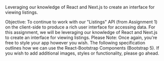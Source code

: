 Leveraging our knowledge of React and Next.js to create an interface for viewing listings.

Objective:
To continue to work with our "Listings" API (from Assignment 1) on the client-side to produce a rich user interface for
accessing data. For this assignment, we will be leveraging our knowledge of React and Next.js to create an interface for
viewing listings. Please Note: Once again, you're free to style your app however you wish. The following specification
outlines how we can use the React-Bootstrap Components (Bootstrap 5). If you wish to add additional images, styles or
functionality, please go ahead.
